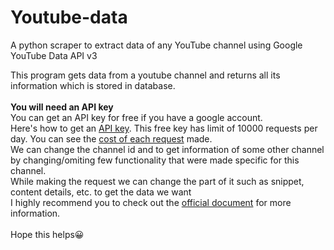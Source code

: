 # Youtube-data
A python scraper to extract data of any YouTube channel using Google YouTube Data API v3

This program gets data from a youtube channel and returns all its information which is stored in database.<br><br>
**You will need an API key**<br>
You can get an API key for free if you have a google account.<br>Here's how to get an [API key](https://developers.google.com/youtube/v3/getting-started). This free key has limit of 10000 requests per day. You can see the [cost of each request](https://developers.google.com/youtube/v3/determine_quota_cost) made.<br>
We can change the channel id and to get information of some other channel by changing/omiting few functionality that were made specific for this channel.<br>
While making the request we can change the part of it such as snippet, content details, etc. to get the data we want<br>
I highly recommend you to check out the [official document](https://developers.google.com/youtube/v3/docs) for more information.<br><br>
Hope this helps😀
